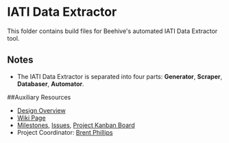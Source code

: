 # IATI Data Extractor

This folder contains build files for Beehive's automated IATI Data Extractor tool.

## Notes

- The IATI Data Extractor is separated into four parts: **Generator**, **Scraper**, **Databaser**, **Automator**.

##Auxiliary Resources

- [Design Overview](https://github.com/BeehiveNGO/Auxiliary/blob/master/design_specifications/extractor_design_overview.md)
- [Wiki Page](https://github.com/BeehiveNGO/Beehive/wiki/IATI-Data-Extractor)
- [Milestones](https://github.com/BeehiveNGO/Beehive/milestones), [Issues](https://github.com/BeehiveNGO/Beehive/issues), [Project Kanban Board](https://github.com/BeehiveNGO/Beehive/projects/8)
- Project Coordinator: [Brent Phillips](http://github.com/brentophillips)
